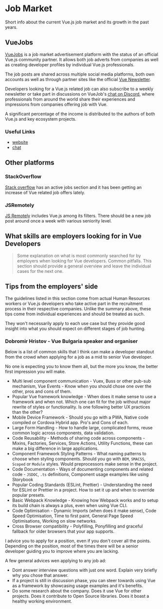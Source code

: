 # Job Market

Short info about the current Vue.js job market and its growth in the past years.

## VueJobs

[VueJobs](https://vuejobs.com) is a job market advertisement platform with the status of an official Vue.js community partner. It allows both job adverts from companies as well as creating developer profiles by individual Vue.js professionals.

The job posts are shared across multiple social media platforms, both own accounts as well as through partner sites like the official [Vue Newsletter](https://news.vuejs.org).

Developers looking for a Vue.js related job can also subscribe to a weekly newsletter or take part in discussions on VueJob's [chat on Discord](), where professionals from around the world share their experiences and impressions from companies offering job with Vue.

A significant percentage of the income is distributed to the authors of both Vue.js and key ecosystem projects.

### Useful Links
* [website](https://vuejobs.com) 
* [chat](https://discord.gg/kVqcTzj)

## Other platforms

### StackOverflow
[Stack overflow](https://stackoverflow.com/jobs/developer-jobs-using-vuejs) has an active jobs section and it has been getting an increase of Vue related job offers lately. 

### JSRemotely
[JS Remotely](https://jsremotely.com/) includes Vue.js among its filters. There should be a new job post around once a week with various seniority level.

## What skills are employers looking for in Vue Developers

> Some explanation on what is most commonly searched for by employers when looking for Vue developers. Common pitfalls. This section should provide a general overview and leave the individual cases for the next one.

## Tips from the employers' side

The guidelines listed in this section come from actual Human Resources workers or Vue.js developers who take active part in the recruitment process in their respective companies. Unlike the summary above, these tips come from individual experiences and should be treated as such. 

They won't necessarily apply to each use case but they provide good insight into what you should expect on different stages of job hunting.

### Dobromir Hristov - Vue Bulgaria speaker and organiser

Below is a list of common skills that I think can make a developer standout from the crowd when applying for a job as a mid to senior Vue developer. 

No one is expecting you to know them all, but the more you know, the better first impression you will make.

  - Multi level component communication - Vuex, Buss or other pub-sub mechanism, Vue Events - Know when you should chose one over the other, pros and cons of them.
  - Popular Vue framework knowledge - When does it make sense to use a framework and when not. Which one can fit for the job without major rewrite of styles or functionality. Is one following better UX practices than the other?
  - Mobile Device Framework - Should you go with a PWA, Native code compiled or Cordova Hybrid app. Pro's and Cons of each.
  - Large Form Handling - How to handle large, complicated forms, reuse common logic across components, data validation.
  - Code Reusability - Methods of sharing code across components - Mixins, Factories, Services, Store Actions, Utility Functions, these can make a big difference in large applications.
  - Component Framework Styling Patterns - What naming patterns to choose when styling components. Should you go with `BEM`, `SMACSS`, `Scoped` or `Module` styles. Would preprocessors make sense in the project.
  - Code Documentation - Ways of documenting components and related code - `JSDOC`, `.ts` definitions, Component usage examples like using Storybook
  - Popular Coding Standards (ESLint, Prettier) - Understanding the need for ESLint or Prettier in a project. How to set it up and when to override popular presets.
  - Basic Webpack Knowledge - Knowing how Webpack works and to setup its build chain is always a plus, even when using Vue CLI.
  - Code Optimisation - Dynamic Imports (when does it make sense), Code Speed Optimisation, Time to first paint, General Page Speed Optimisations, Working on slow networks.
  - Cross Browser compatibility - Polyfilling, Ponyfilling and graceful fallback for older browsers that your app supports.

I advice you to apply for a position, even if you don't cover all the points. Depending on the position, most of the times there will be a senior developer guiding you to improve where you are lacking.
  
A few general advices wen applying to any job ad:

  - Dont answer interview questions with just one word. Explain very briefly why you chose that answer.
  - If a project is still in discussion phase, you can steer towards using Vue as a framework by showcasing usage examples and it's benefits.
  - Do some research about the company. Does it use Vue for other projects. Does it contribute to Open Source libraries. Does it boast a healthy working environment.
